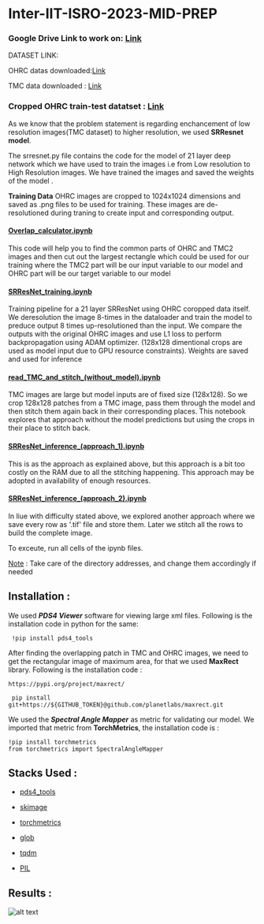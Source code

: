 # Inter-IIT-ISRO-2023-MID-PREP

### Google Drive Link to work on: [Link](https://drive.google.com/drive/folders/11FiTwiMUyVE1lkbSG6gU9WpdbcG7EVpS?usp=share_link)

DATASET LINK:

OHRC datas downloaded:[Link](https://drive.google.com/drive/folders/1nU4i1s1Kwo2A5bcMNpRvAqTK6ikSogk0?usp=share_link)

TMC data downloaded : [Link](https://drive.google.com/drive/folders/1OEmK24mGoaSdu2dZx2hNBBBCgqNO00f9?usp=sharing)

### Cropped OHRC train-test datatset : [Link](https://www.kaggle.com/datasets/arijitdas2002/tudumm) 

As we know that the problem statement is regarding enchancement of low resolution images(TMC dataset) to higher resolution, we used **SRResnet model**.

The srresnet.py file contains the code for the model of 21 layer deep network which we have used to train the images i.e from Low resolution to High Resolution images. We have trained the images and saved the weights of the model .

**Training Data**
OHRC images are cropped to 1024x1024 dimensions and saved as .png files to be used for training. These images are de-resolutioned during traning to create input and corresponding output.

#### <ins>Overlap_calculator.ipynb</ins>

This code will help you to find the common parts of OHRC and TMC2 images and then cut out the largest rectangle which could be used for our training where the TMC2 part will be our input variable to our model and OHRC part will be our target variable to our model

#### <ins>SRResNet_training.ipynb</ins>

Training pipeline for a 21 layer SRResNet using OHRC coropped data itself. We deresolution the image 8-times in the dataloader and train the model to preduce output 8 times up-resolutioned than the input. We compare the outputs with the original OHRC images and use L1 loss to perform backpropagation using ADAM optimizer. (128x128 dimentional crops are used as model input due to GPU resource constraints). Weights are saved and used for inference

#### <ins>read_TMC_and_stitch_(without_model).ipynb</ins>
TMC images are large but model inputs are of fixed size (128x128). So we crop 128x128 patches from a TMC image, pass them through the model and then stitch them again back in their corresponding places. This notebook explores that approach without the model predictions but using the crops in their place to stitch back.

#### <ins>SRResNet_inference_(approach_1).ipynb</ins>
This is as the approach as explained above, but this approach is a bit too costly on the RAM due to all the stitching happening. This approach may be adopted in availability of enough resources.

#### <ins>SRResNet_inference_(approach_2).ipynb</ins>
In liue with difficulty stated above, we explored another approach where we save every row as '.tif' file and store them. Later we stitch all the rows to build the complete image.

To exceute, run all cells of the ipynb files.

<ins>Note</ins> : 
Take care of the directory addresses, and change them accordingly if needed 

## Installation :

We used ***PDS4 Viewer*** software for viewing large xml files. Following is the installation code in python for the same:

``` !pip install pds4_tools```

After finding the overlapping patch in TMC and OHRC images, we need to get the rectangular image of maximum area, for that we used **MaxRect** library. Following is the installation code :

```https://pypi.org/project/maxrect/```

``` pip install git+https://${GITHUB_TOKEN}@github.com/planetlabs/maxrect.git```

We used the ***Spectral Angle Mapper*** as metric for validating our model. We imported that metric from **TorchMetrics**, the installation code is :

```
!pip install torchmetrics 
from torchmetrics import SpectralAngleMapper 
```

## Stacks Used :
- [pds4_tools](https://pypi.org/project/pds4-tools/)

- [skimage](https://scikit-image.org/)

- [torchmetrics](https://pypi.org/project/torchmetrics/)

- [glob](https://github.com/python/cpython/blob/3.11/Lib/glob.py)

- [tqdm](https://tqdm.github.io/)

- [PIL](https://pypi.org/project/Pillow/)

## Results :
![alt text](https://github.com/Arunim10/Inter-IIT-ISRO-2023-MID-PREP/blob/main/images/prediction.jpg)
